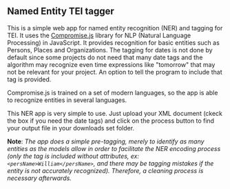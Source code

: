 ## Named Entity TEI tagger

This is a simple web app for named entity recognition (NER) and tagging for TEI. It uses the [Compromise.js](https://github.com/spencermountain/compromise) library for NLP (Natural Language Processing) in JavaScript. It provides recognition for basic entities such as Persons, Places and Organizations. The tagging for dates is not done by default since some projects do not need that many date tags and the algorithm may recognize even time expressions like "tomorrow" that may not be relevant for your project. An option to tell the program to include that tag is provided.

Compromise.js is trained on a set of modern languages, so the app is able to recognize entities in several languages.

This NER app is very simple to use. Just upload your XML document (ckeck the box if you need the date tags) and click on the process button to find your output file in your downloads set folder. 

**Note**: *The app does a simple pre-tagging, merely to identify as many entities as the models allow in order to facilitate the NER encoding process (only the tag is included without attributes, ex: ```<persName>William</persName>```, and there may be tagging mistakes if the entity is not accurately recognized). Therefore, a cleaning process is necessary afterwards.* 






		
